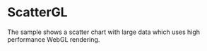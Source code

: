 ScatterGL
======================

The sample shows a scatter chart with large data which uses high performance WebGL rendering.